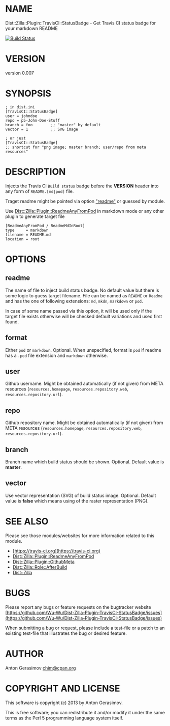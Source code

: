 # NAME

Dist::Zilla::Plugin::TravisCI::StatusBadge - Get Travis CI status badge for your markdown README

[![Build Status](https://travis-ci.org/Wu-Wu/Dist-Zilla-Plugin-TravisCI-StatusBadge.svg?branch=master)](https://travis-ci.org/Wu-Wu/Dist-Zilla-Plugin-TravisCI-StatusBadge)

# VERSION

version 0.007

# SYNOPSIS

    ; in dist.ini
    [TravisCI::StatusBadge]
    user = johndoe
    repo = p5-John-Doe-Stuff
    branch = foo        ;; "master" by default
    vector = 1          ;; SVG image

    ; or just
    [TravisCI::StatusBadge]
    ;; shortcut for "png image; master branch; user/repo from meta resources"

# DESCRIPTION

Injects the Travis CI `Build status` badge before the **VERSION** header into any form of `README.[md|pod]` file.

Traget readme might be pointed via option ["readme"](#readme) or guessed by module.

Use [Dist::Zilla::Plugin::ReadmeAnyFromPod](https://metacpan.org/pod/Dist::Zilla::Plugin::ReadmeAnyFromPod) in markdown mode or any other plugin to generate target file

    [ReadmeAnyFromPod / ReadmeMdInRoot]
    type     = markdown
    filename = README.md
    location = root

# OPTIONS

## readme

The name of file to inject build status badge. No default value but there is some logic to guess target
filename. File can be named as `README` or `Readme` and has the one of following extensions: `md`,
`mkdn`, `markdown` or `pod`.

In case of some name passed via this option, it will be used only if the target file exists otherwise
will be checked default variations and used first found.

## format

Either `pod` or `markdown`. Optional. When unspecified, format is `pod` if readme has a `.pod` file extension and `markdown` otherwise.

## user

Github username. Might be obtained automatically (if not given) from META resources (`resources.homepage`,
`resources.repository.web`, `resources.repository.url`).

## repo

Github repository name. Might be obtained automatically (if not given) from META resources
(`resources.homepage`, `resources.repository.web`, `resources.repository.url`).

## branch

Branch name which build status should be shown. Optional. Default value is **master**.

## vector

Use vector representation (SVG) of build status image. Optional. Default value is **false** which means
using of the raster representation (PNG).

# SEE ALSO

Please see those modules/websites for more information related to this module.

- [https://travis-ci.org](https://travis-ci.org)
- [Dist::Zilla::Plugin::ReadmeAnyFromPod](https://metacpan.org/pod/Dist::Zilla::Plugin::ReadmeAnyFromPod)
- [Dist::Zilla::Plugin::GithubMeta](https://metacpan.org/pod/Dist::Zilla::Plugin::GithubMeta)
- [Dist::Zilla::Role::AfterBuild](https://metacpan.org/pod/Dist::Zilla::Role::AfterBuild)
- [Dist::Zilla](https://metacpan.org/pod/Dist::Zilla)

# BUGS

Please report any bugs or feature requests on the bugtracker website
[https://github.com/Wu-Wu/Dist-Zilla-Plugin-TravisCI-StatusBadge/issues](https://github.com/Wu-Wu/Dist-Zilla-Plugin-TravisCI-StatusBadge/issues)

When submitting a bug or request, please include a test-file or a
patch to an existing test-file that illustrates the bug or desired
feature.

# AUTHOR

Anton Gerasimov <chim@cpan.org>

# COPYRIGHT AND LICENSE

This software is copyright (c) 2013 by Anton Gerasimov.

This is free software; you can redistribute it and/or modify it under
the same terms as the Perl 5 programming language system itself.
